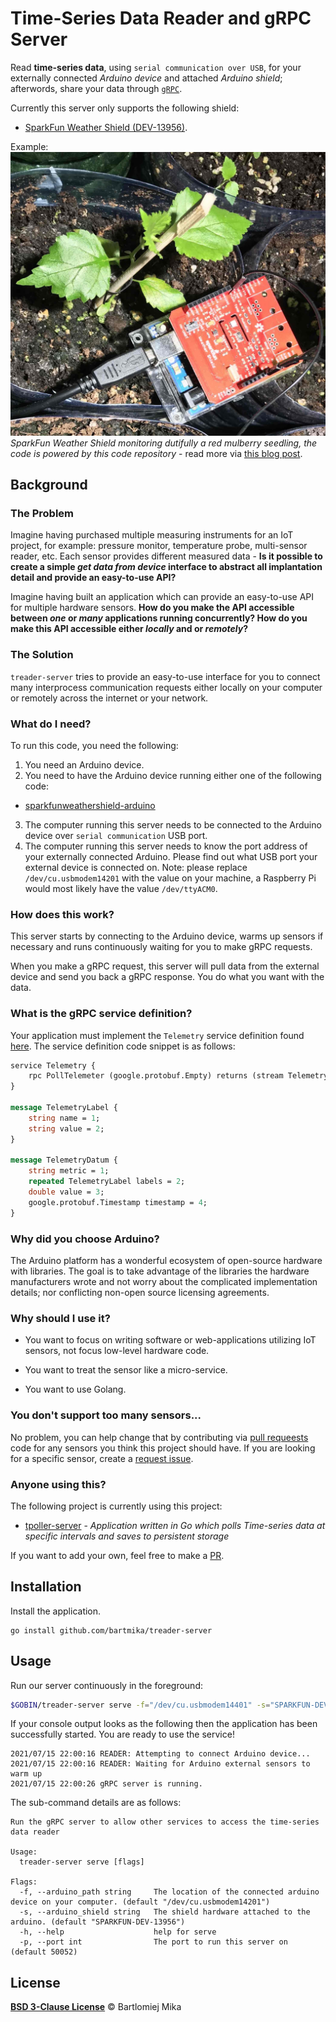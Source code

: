 # Time-Series Data Reader and gRPC Server

Read **time-series data**, using `serial communication over USB`, for your externally connected *Arduino device* and attached *Arduino shield*; afterwords, share your data through [`gRPC`](https://github.com/bartmika/tpoller-server/blob/master/proto/telemetry.proto).

Currently this server only supports the following shield:

* [SparkFun Weather Shield (DEV-13956)](https://github.com/sparkfun/Weather_Shield).

Example:
![SparkFun Weather Shield](https://github.com/bartmika/sparkfunweathershield-arduino/blob/master/media/red_mulberries_germination_with_sparkfun_weather_shield.jpg?raw=true)
*SparkFun Weather Shield monitoring dutifully a red mulberry seedling, the code is powered by this code repository* - read more via [this blog post](https://bartlomiejmika.com/post/2021/red-mulberry-growlog-2/).

## Background
### The Problem

Imagine having purchased multiple measuring instruments for an IoT project, for example: pressure monitor, temperature probe, multi-sensor reader, etc. Each sensor provides different measured data - **Is it possible to create a simple *get data from device* interface to abstract all implantation detail and provide an easy-to-use API?**

Imagine having built an application which can provide an easy-to-use API for multiple hardware sensors. **How do you make the API accessible between *one* or *many* applications running concurrently? How do you make this API accessible either *locally* and or *remotely*?**

### The Solution

`treader-server` tries to provide an easy-to-use interface for you to connect many interprocess communication requests either locally on your computer or remotely across the internet or your network.

### What do I need?
To run this code, you need the following:

1. You need an Arduino device.
2. You need to have the Arduino device running either one of the following code:

  * [sparkfunweathershield-arduino](https://github.com/bartmika/sparkfunweathershield-arduino)
3. The computer running this server needs to be connected to the Arduino device over `serial communication` USB port.
4. The computer running this server needs to know the port address of your externally connected Arduino. Please find out what USB port your external device is connected on. Note: please replace ``/dev/cu.usbmodem14201`` with the value on your machine, a Raspberry Pi would most likely have the value ``/dev/ttyACM0``.

### How does this work?

This server starts by connecting to the Arduino device, warms up sensors if necessary and runs continuously waiting for you to make gRPC requests.

When you make a gRPC request, this server will pull data from the external device and send you back a gRPC response. You do what you want with the data.

### What is the gRPC service definition?

Your application must implement the `Telemetry` service definition found [here](https://github.com/bartmika/tpoller-server/blob/master/proto/telemetry.proto). The service definition code snippet is as follows:

```proto
service Telemetry {
    rpc PollTelemeter (google.protobuf.Empty) returns (stream TelemetryDatum) {}
}

message TelemetryLabel {
    string name = 1;
    string value = 2;
}

message TelemetryDatum {
    string metric = 1;
    repeated TelemetryLabel labels = 2;
    double value = 3;
    google.protobuf.Timestamp timestamp = 4;
}
```

### Why did you choose Arduino?
The Arduino platform has a wonderful ecosystem of open-source hardware with libraries. The goal is to take advantage of the libraries the hardware manufacturers wrote and not worry about the complicated implementation details; nor conflicting non-open source licensing agreements.

### Why should I use it?
* You want to focus on writing software or web-applications utilizing IoT sensors, not focus low-level hardware code.

* You want to treat the sensor like a micro-service.

* You want to use Golang.

### You don't support too many sensors...

No problem, you can help change that by contributing via [pull requeests](https://github.com/bartmika/treader-server/pulls) code for any sensors you think this project should have. If you are looking for a specific sensor, create a [request issue](https://github.com/bartmika/treader-server/issues).

### Anyone using this?

The following project is currently using this project:

* [tpoller-server](https://github.com/bartmika/tpoller-server) - *Application written in Go which polls Time-series data at specific intervals and saves to persistent storage*

If you want to add your own, feel free to make a [PR](https://github.com/bartmika/treader-server/pulls).

## Installation

Install the application.

```
go install github.com/bartmika/treader-server
```

## Usage
Run our server continuously in the foreground:

```bash
$GOBIN/treader-server serve -f="/dev/cu.usbmodem14401" -s="SPARKFUN-DEV-13956" -p=50052
```

If your console output looks as the following then the application has been successfully started. You are ready to use the service!

```text
2021/07/15 22:00:16 READER: Attempting to connect Arduino device...
2021/07/15 22:00:16 READER: Waiting for Arduino external sensors to warm up
2021/07/15 22:00:26 gRPC server is running.
```

The sub-command details are as follows:

```text
Run the gRPC server to allow other services to access the time-series data reader

Usage:
  treader-server serve [flags]

Flags:
  -f, --arduino_path string     The location of the connected arduino device on your computer. (default "/dev/cu.usbmodem14201")
  -s, --arduino_shield string   The shield hardware attached to the arduino. (default "SPARKFUN-DEV-13956")
  -h, --help                    help for serve
  -p, --port int                The port to run this server on (default 50052)
```

## License

[**BSD 3-Clause License**](LICENSE) © Bartlomiej Mika
